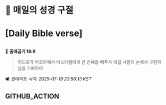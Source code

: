 # 🙏 매일의 성경 구절
# [Daily Bible verse]
##
<!-- START_BIBLE_VERSE -->
📖 **출애굽기 18:9**
> 이드로가 여호와께서 이스라엘에게 큰 은혜를 베푸사 애굽 사람의 손에서 구원하심을 기뻐하여

🕊️ _업데이트 시각: 2025-07-19 23:56:13 KST_
  <!-- END_BIBLE_VERSE -->
## GITHUB_ACTION

